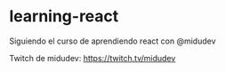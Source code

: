 # learning-react
Siguiendo el curso de aprendiendo react con @midudev

Twitch de midudev: https://twitch.tv/midudev

